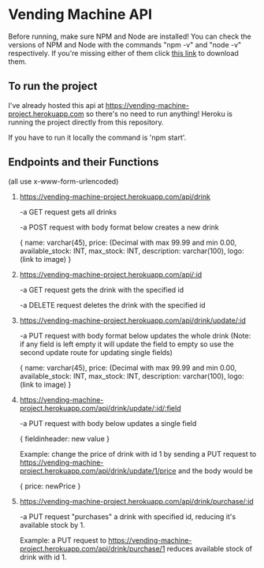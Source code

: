# Vending Machine API 

Before running, make sure NPM and Node are installed! You can check the versions of NPM and Node with the commands "npm -v" and "node -v" respectively. If you're missing either of them click [this link](https://www.npmjs.com/get-npm) to download them.

## To run the project

I've already hosted this api at https://vending-machine-project.herokuapp.com so there's no need to run anything! Heroku is running the project directly from this repository. 

If you have to run it locally the command is 'npm start'.

## Endpoints and their Functions

(all use x-www-form-urlencoded)

1. https://vending-machine-project.herokuapp.com/api/drink

    -a GET request gets all drinks

    -a POST request with body format below creates a new drink 
    
      {
        name: varchar(45),
        price: (Decimal with max 99.99 and min 0.00,
        available_stock: INT,
        max_stock: INT,
        description: varchar(100),
        logo: (link to image)
      }

2. https://vending-machine-project.herokuapp.com/api/:id

    -a GET request gets the drink with the specified id
    
    -a DELETE request deletes the drink with the specified id

3. https://vending-machine-project.herokuapp.com/api/drink/update/:id

    -a PUT request with body format below updates the whole drink (Note: if any field is left empty it will update the field to empty so use the second update route for updating single fields)
    
      {
        name: varchar(45),
        price: (Decimal with max 99.99 and min 0.00,
        available_stock: INT,
        max_stock: INT,
        description: varchar(100),
        logo: (link to image)
      }
    
4. https://vending-machine-project.herokuapp.com/api/drink/update/:id/:field

    -a PUT request with body below updates a single field
    
      {
        fieldinheader: new value 
      }
      
     Example: change the price of drink with id 1 by sending a PUT request to https://vending-machine-project.herokuapp.com/api/drink/update/1/price and the body would be 
     
      {
        price: newPrice
      }
    
5. https://vending-machine-project.herokuapp.com/api/drink/purchase/:id

    -a PUT request "purchases" a drink with specified id, reducing it's available stock by 1. 
    
     Example: a PUT request to https://vending-machine-project.herokuapp.com/api/drink/purchase/1 reduces available stock of drink with id 1.
